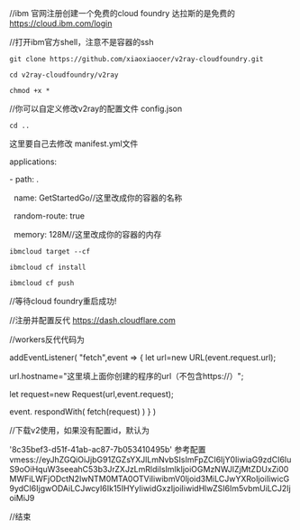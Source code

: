 //ibm 官网注册创建一个免费的cloud foundry
达拉斯的是免费的
https://cloud.ibm.com/login

  

//打开ibm官方shell，注意不是容器的ssh

  

`git clone https://github.com/xiaoxiaocer/v2ray-cloudfoundry.git`

`cd v2ray-cloudfoundry/v2ray`

`chmod +x *` 

//你可以自定义修改v2ray的配置文件 config.json

`cd ..`

这里要自己去修改 manifest.yml文件

applications:

\- path: .

  name: GetStartedGo//这里改成你的容器的名称

  random-route: true

  memory: 128M//这里改成你的容器的内存

  

`ibmcloud target --cf`

`ibmcloud cf install`

`ibmcloud cf push`

  

//等待cloud foundry重启成功!


//注册并配置反代
https://dash.cloudflare.com

//workers反代代码为


addEventListener(
"fetch",event => {
let url=new URL(event.request.url);

url.hostname="这里填上面你创建的程序的url（不包含https://）";

let request=new Request(url,event.request);

 event. respondWith(
   fetch(request) 
   ) 
   }
    )

//下载v2使用，如果没有配置id，默认为

'8c35bef3-d51f-41ab-ac87-7b053410495b'
参考配置
vmess://eyJhZGQiOiJjbG91ZGZsYXJlLmNvbSIsImFpZCI6IjY0IiwiaG9zdCI6IuS9oOiHquW3seeahC53b3JrZXJzLmRldiIsImlkIjoiOGMzNWJlZjMtZDUxZi00MWFiLWFjODctN2IwNTM0MTA0OTViIiwibmV0Ijoid3MiLCJwYXRoIjoiIiwicG9ydCI6IjgwODAiLCJwcyI6Ik15IHYyIiwidGxzIjoiIiwidHlwZSI6Im5vbmUiLCJ2IjoiMiJ9

//结束

